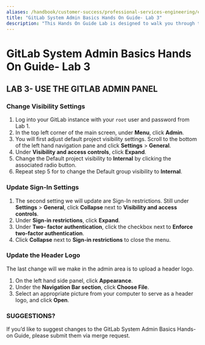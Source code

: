 ```yaml
---
aliases: /handbook/customer-success/professional-services-engineering/education-services/sysadminbasicshandson3.html
title: "GitLab System Admin Basics Hands On Guide- Lab 3"
description: "This Hands On Guide Lab is designed to walk you through the lab exercises used in the GitLab System Admin Basics course."
---
```


# GitLab System Admin Basics Hands On Guide- Lab 3


## LAB 3- USE THE GITLAB ADMIN PANEL

### Change Visibility Settings

1. Log into your GitLab instance with your `root` user and password from Lab 1.
2. In the top left corner of the main screen, under **Menu**, click **Admin**.
3. You will first adjust default project visibility settings. Scroll to the bottom of the left hand navigation pane and click **Settings** > **General**.
4. Under **Visibility and access controls**, click **Expand**.
5. Change the Default project visibility to **Internal** by clicking the associated radio button.
6. Repeat step 5 for to change the Default group visibility to **Internal**.

### Update Sign-In Settings

1. The second setting we will update are Sign-In restrictions. Still under **Settings** > **General**, click **Collapse** next to **Visibility and access controls**.
2. Under **Sign-in restrictions**, click **Expand**.
3. Under **Two- factor authentication**, click the checkbox next to **Enforce two-factor authentication**.
4. Click **Collapse** next to **Sign-in restrictions** to close the menu.

### Update the Header Logo

The last change will we make in the admin area is to upload a header logo.
1. On the left hand side panel, click **Appearance**.
2. Under the **Navigation Bar section**, click **Choose File**.
3. Select an appropriate picture from your computer to serve as a header logo, and click **Open**.

### SUGGESTIONS?

If you’d like to suggest changes to the GitLab System Admin Basics Hands-on Guide, please submit them via merge request.

